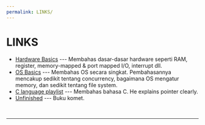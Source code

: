 ```yaml
---
permalink: LINKS/
---
```


# LINKS

* [Hardware Basics](https://youtu.be/9-KUm9YpPm0?si=SnqrkQ4wrHCVDgS9) ---
  Membahas dasar-dasar hardware seperti RAM, register, memory-mapped & port mapped I/O, interrupt dll.
* [OS Basics](https://youtu.be/9GDX-IyZ_C8?si=c1i3ePu7MaUrI5_0) ---
  Membahas OS secara singkat. Pembahasannya mencakup sedikit tentang concurrency, bagaimana OS mengatur memory, dan sedikit tentang file system.
* [C language playlist](https://youtube.com/playlist?list=PLEDF53DC200BAF48D&si=-b9C5YhIv3OBd4T3) ---
  Membahas bahasa C. He explains pointer clearly.
* [Unfinished](https://docos.vlsm.org/) ---
  Buku komet.

<br>
<hr>
